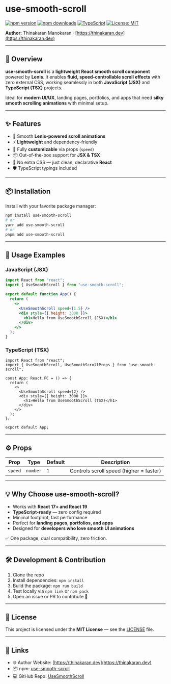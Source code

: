 # use-smooth-scroll

[![npm version](https://img.shields.io/npm/v/use-smooth-scroll.svg)](https://www.npmjs.com/package/use-smooth-scroll)
[![npm downloads](https://img.shields.io/npm/dm/use-smooth-scroll.svg)](https://www.npmjs.com/package/use-smooth-scroll)
[![TypeScript](https://img.shields.io/badge/TypeScript-ready-blue.svg)](https://www.typescriptlang.org/)
[![License: MIT](https://img.shields.io/badge/License-MIT-yellow.svg)](LICENSE)

**Author:** Thinakaran Manokaran · [https://thinakaran.dev](https://thinakaran.dev)

---

## 🌟 Overview

**use-smooth-scroll** is a **lightweight React smooth scroll component** powered by **Lenis**.
It enables **fluid, speed-controllable scroll effects** with zero external CSS, working seamlessly in both **JavaScript (JSX)** and **TypeScript (TSX)** projects.

Ideal for **modern UI/UX**, landing pages, portfolios, and apps that need **silky smooth scrolling animations** with minimal setup.

---

## ✨ Features

* 🚀 Smooth **Lenis-powered scroll animations**
* ⚡ **Lightweight** and dependency-friendly
* 🔧 Fully **customizable** via props (`speed`)
* 📦 Out-of-the-box support for **JSX & TSX**
* 🎨 No extra CSS — just clean, declarative **React**
* 🛡️ TypeScript typings included

---

## 📦 Installation

Install with your favorite package manager:

```bash
npm install use-smooth-scroll
# or
yarn add use-smooth-scroll
# or
pnpm add use-smooth-scroll
```

---

## 🚀 Usage Examples

### JavaScript (JSX)

```jsx
import React from "react";
import { UseSmoothScroll } from "use-smooth-scroll";

export default function App() {
  return (
    <>
      <UseSmoothScroll speed={1.5} />
      <div style={{ height: 3000 }}>
        <h1>Hello from UseSmoothScroll (JSX)</h1>
      </div>
    </>
  );
}
```

### TypeScript (TSX)

```tsx
import React from "react";
import { UseSmoothScroll, UseSmoothScrollProps } from "use-smooth-scroll";

const App: React.FC = () => {
  return (
    <>
      <UseSmoothScroll speed={2} />
      <div style={{ height: 3000 }}>
        <h1>Hello from UseSmoothScroll (TSX)</h1>
      </div>
    </>
  );
};

export default App;
```

---

## ⚙️ Props

| Prop    | Type     | Default | Description                             |
| ------- | -------- | ------- | --------------------------------------- |
| `speed` | `number` | `1`     | Controls scroll speed (higher = faster) |

---

## 💡 Why Choose use-smooth-scroll?

* Works with **React 17+ and React 19**
* **TypeScript-ready** — zero config required
* Minimal footprint, fast performance
* Perfect for **landing pages, portfolios, and apps**
* Designed for **developers who love smooth UI animations**

✅ One package, dual compatibility, zero friction.

---

## 🛠️ Development & Contribution

1. Clone the repo
2. Install dependencies: `npm install`
3. Build the package: `npm run build`
4. Test locally via `npm link` or `npm pack`
5. Open an issue or PR to contribute 🚀

---

## 📜 License

This project is licensed under the **MIT License** — see the [LICENSE](LICENSE) file.

---

## 🔗 Links

* 🌐 Author Website: [https://thinakaran.dev](https://thinakaran.dev)
* 📦 npm: [use-smooth-scroll](https://www.npmjs.com/package/use-smooth-scroll)
* 💻 GitHub Repo: [UseSmoothScroll](https://github.com/thinakaranmanokaran/UseSmoothScroll)
